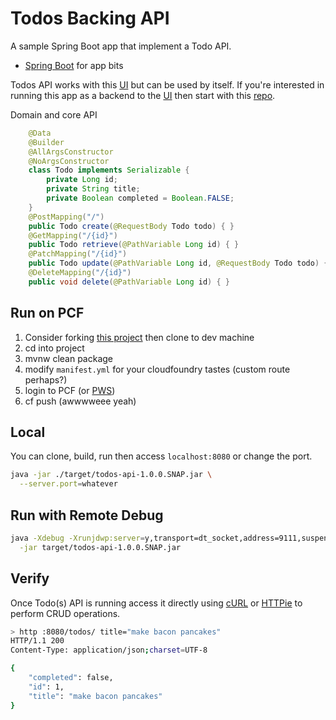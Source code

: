 # Todos Backing API

A sample Spring Boot app that implement a Todo API.

* [Spring Boot](https://spring.io/projects/spring-boot) for app bits

Todos API works with this [UI](https://github.com/corbtastik/todos-webui) but can be used by itself.  If you're interested in running this app as a backend to the [UI](https://github.com/corbtastik/todos-webui) then start with this [repo](https://github.com/corbtastik/todos-edge).

Domain and core API

```java
    @Data
    @Builder
    @AllArgsConstructor
    @NoArgsConstructor
    class Todo implements Serializable {
        private Long id;
        private String title;
        private Boolean completed = Boolean.FALSE;
    }
    @PostMapping("/")
    public Todo create(@RequestBody Todo todo) { }
    @GetMapping("/{id}")
    public Todo retrieve(@PathVariable Long id) { }
    @PatchMapping("/{id}")
    public Todo update(@PathVariable Long id, @RequestBody Todo todo) { }
    @DeleteMapping("/{id}")
    public void delete(@PathVariable Long id) { }

```

## Run on PCF

1. Consider forking [this project](https://github.com/corbtastik/todos-api) then clone to dev machine
1. cd into project
1. mvnw clean package
1. modify `manifest.yml` for your cloudfoundry tastes (custom route perhaps?)
1. login to PCF (or [PWS](https://run.pivotal.io/))
1. cf push (awwwweee yeah)

## Local

You can clone, build, run then access ``localhost:8080`` or change the port.

```bash
java -jar ./target/todos-api-1.0.0.SNAP.jar \
  --server.port=whatever
``` 

## Run with Remote Debug  

```bash
java -Xdebug -Xrunjdwp:server=y,transport=dt_socket,address=9111,suspend=n \
  -jar target/todos-api-1.0.0.SNAP.jar
```

## Verify

Once Todo(s) API is running access it directly using [cURL](https://curl.haxx.se/) or [HTTPie](https://httpie.org/) to perform CRUD operations.


```bash
> http :8080/todos/ title="make bacon pancakes"
HTTP/1.1 200  
Content-Type: application/json;charset=UTF-8

{
    "completed": false,
    "id": 1,
    "title": "make bacon pancakes"
}
```

